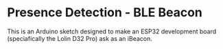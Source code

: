 # Presence Detection - BLE Beacon

This is an Arduino sketch designed to make an ESP32 development board (speciafically the Lolin D32 Pro) ask as an iBeacon.
